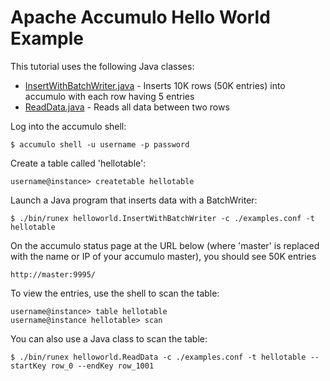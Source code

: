 <!--
Licensed to the Apache Software Foundation (ASF) under one or more
contributor license agreements.  See the NOTICE file distributed with
this work for additional information regarding copyright ownership.
The ASF licenses this file to You under the Apache License, Version 2.0
(the "License"); you may not use this file except in compliance with
the License.  You may obtain a copy of the License at

    http://www.apache.org/licenses/LICENSE-2.0

Unless required by applicable law or agreed to in writing, software
distributed under the License is distributed on an "AS IS" BASIS,
WITHOUT WARRANTIES OR CONDITIONS OF ANY KIND, either express or implied.
See the License for the specific language governing permissions and
limitations under the License.
-->
# Apache Accumulo Hello World Example

This tutorial uses the following Java classes:

 * [InsertWithBatchWriter.java] - Inserts 10K rows (50K entries) into accumulo with each row having 5 entries
 * [ReadData.java] - Reads all data between two rows

Log into the accumulo shell:

    $ accumulo shell -u username -p password

Create a table called 'hellotable':

    username@instance> createtable hellotable

Launch a Java program that inserts data with a BatchWriter:

    $ ./bin/runex helloworld.InsertWithBatchWriter -c ./examples.conf -t hellotable

On the accumulo status page at the URL below (where 'master' is replaced with the name or IP of your accumulo master), you should see 50K entries

    http://master:9995/

To view the entries, use the shell to scan the table:

    username@instance> table hellotable
    username@instance hellotable> scan

You can also use a Java class to scan the table:

    $ ./bin/runex helloworld.ReadData -c ./examples.conf -t hellotable --startKey row_0 --endKey row_1001

[InsertWithBatchWriter.java]: ../src/main/java/org/apache/accumulo/examples/helloworld/InsertWithBatchWriter.java
[ReadData.java]: ../src/main/java/org/apache/accumulo/examples/helloworld/ReadData.java

